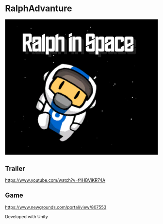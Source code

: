 # RalphAdvanture

![.github/Assets/Images/cover.png](./Assets/Images/cover.png)

## Trailer
https://www.youtube.com/watch?v=f4HBViKR74A

## Game
https://www.newgrounds.com/portal/view/807553


Developed with Unity
